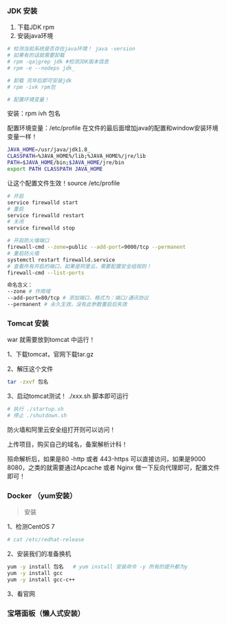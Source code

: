 ### JDK 安装

1. 下载JDK rpm
2. 安装java环境

~~~bash
# 检测当前系统是否存在java环境！ java -version
# 如果有的话就需要卸载
# rpm -qa|grep jdk #检测JDK版本信息
# rpm -e --nodeps jdk_

# 卸载 完毕后即可安装jdk
# rpm -ivk rpm包

# 配置环境变量！
~~~

安装：rpm ivh 包名

配置环境变量：/etc/profile 在文件的最后面增加java的配置和window安装环境变量一样！

```bash
JAVA_HOME=/usr/java/jdk1.8_
CLASSPATH=%JAVA_HOME%/lib;%JAVA_HOME%/jre/lib
PATH=$JAVA_HOME/bin;$JAVA_HOME/jre/bin
export PATH CLASSPATH JAVA_HOME
```



让这个配置文件生效！source /etc/profile

```bash
# 开启
service firewalld start
# 重启
service firewalld restart
# 关闭
service firewalld stop

# 开启防火墙端口
firewall-cmd --zone=public --add-port=9000/tcp --permanent
# 重启防火墙
systemctl restart firewalld.service
# 查看所有开启的端口，如果是阿里云，需要配置安全组规则！
firewall-cmd --list-ports

命名含义：
--zone # 作用域
--add-port=80/tcp # 添加端口，格式为：端口/通讯协议
--permanent # 永久生效，没有此参数重启后失效
```



### Tomcat 安装

war 就需要放到tomcat 中运行！

1、下载tomcat，官网下载tar.gz

2、解压这个文件

```bash
tar -zxvf 包名
```

3、启动tomcat测试！ ./xxx.sh 脚本即可运行

```bash
# 执行 ./startup.sh
# 停止 ./shutdown.sh
```

防火墙和阿里云安全组打开则可以访问！

上传项目，购买自己的域名，备案解析计科！

殒命解析后，如果是80 -http 或者 443-https 可以直接访问，如果是9000 8080，之类的就需要通过Apcache 或者 Nginx 做一下反向代理即可，配置文件即可！







### Docker （yum安装）

> 安装

1、检测CentOS 7 

```bash
# cat /etc/redhat-release
```

2、安装我们的准备换机

```bash
yum -y install 包名	# yum install 安装命令 -y 所有的提升都为y
yum -y install gcc
yum -y install gcc-c++
```

3、看官网



### 宝塔面板（懒人式安装）






